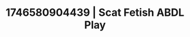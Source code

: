 ---
categories:
- Passionate kisses
- Erotic adventure
- AI-generated
- Erotic tension build
- Ethical porn
- ASMR
- Whispers of pleasure
- Cosplay
image: /assets/images/1746580904439.jpg
layout: post
seo:
  description: Featured content with exclusive ABDL Play, Scat Fetish. HD images available.
  keywords: ABDL Play, Scat Fetish
  og_image: /assets/images/1746580904439.jpg
  schema_type: VisualArtwork
tags:
- '#1746580904439'
- Scat Fetish
- ABDL Play
title: 1746580904439 | Scat Fetish ABDL Play
---